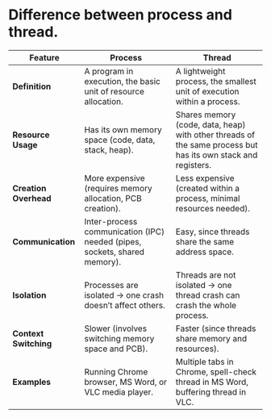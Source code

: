 # Difference between process and thread.

| Feature | Process | Thread |
|----------|---------|--------|
| **Definition** | A program in execution, the basic unit of resource allocation. | A lightweight process, the smallest unit of execution within a process. |
| **Resource Usage** | Has its own memory space (code, data, stack, heap). | Shares memory (code, data, heap) with other threads of the same process but has its own stack and registers. |
| **Creation Overhead** | More expensive (requires memory allocation, PCB creation). | Less expensive (created within a process, minimal resources needed). |
| **Communication** | Inter-process communication (IPC) needed (pipes, sockets, shared memory). | Easy, since threads share the same address space. |
| **Isolation** | Processes are isolated → one crash doesn’t affect others. | Threads are not isolated → one thread crash can crash the whole process. |
| **Context Switching** | Slower (involves switching memory space and PCB). | Faster (since threads share memory and resources). |
| **Examples** | Running Chrome browser, MS Word, or VLC media player. | Multiple tabs in Chrome, spell-check thread in MS Word, buffering thread in VLC. |
